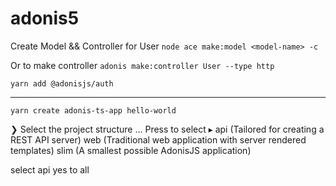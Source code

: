 # adonis5

Create Model && Controller for User
`node ace make:model <model-name> -c`

Or to make controller `adonis make:controller User --type http`

`yarn add @adonisjs/auth`

-------------------------------------  
`yarn create adonis-ts-app hello-world`

❯ Select the project structure …  Press <ENTER> to select
▸ api   (Tailored for creating a REST API server)
  web   (Traditional web application with server rendered templates)
  slim  (A smallest possible AdonisJS application)

select api yes to all
  
